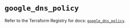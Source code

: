 # `google_dns_policy`

Refer to the Terraform Registry for docs: [`google_dns_policy`](https://registry.terraform.io/providers/hashicorp/google-beta/6.46.0/docs/resources/google_dns_policy).
